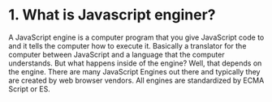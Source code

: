 # 1. What is Javascript enginer?

A JavaScript engine is a computer program that you give JavaScript code to and it tells
the computer how to execute it. Basically a translator for the computer between
JavaScript and a language that the computer understands. But what happens inside of
the engine? Well, that depends on the engine. There are many JavaScript Engines out
there and typically they are created by web browser vendors. All engines are
standardized by ECMA Script or ES.
